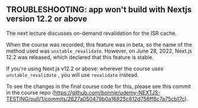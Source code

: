 ## TROUBLESHOOTING: app won't build with Nextjs version 12.2 or above
The next lecture discusses on-demand revalidation for the ISR cache.

When the course was recorded, this feature was in beta, so the name of the method used was `unstable_revalidate`. However, on June 28, 2022, Next.js 12.2 was released, which declared that this feature is stable.

If you're using Next.js v12.2 or above: wherever the course uses `unstable_revalidate` , you will use `revalidate` instead. 

To see the changes in the final course code for this, please see this commit in the course repo (https://github.com/bonnie/udemy-NEXTJS-TESTING/pull/1/commits/2627a050479b0a16825c812d756ff8c7a75cb17c).
